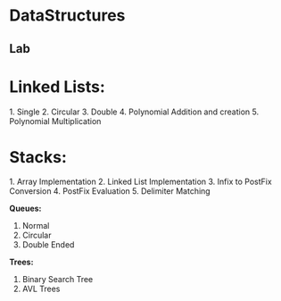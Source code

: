 # DataStructures
## Lab

<h1>Linked Lists:</h1>
1. Single
2. Circular
3. Double
4. Polynomial Addition and creation
5. Polynomial Multiplication

<h1>Stacks:</h1>
1. Array Implementation
2. Linked List Implementation
3. Infix to PostFix Conversion
4. PostFix Evaluation
5. Delimiter Matching

**Queues:**
1. Normal 
2. Circular
3. Double Ended

**Trees:**
1. Binary Search Tree
2. AVL Trees
